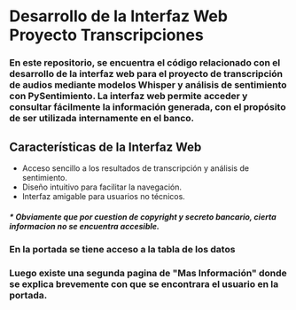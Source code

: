 # Desarrollo de la Interfaz Web Proyecto Transcripciones

### En este repositorio, se encuentra el código relacionado con el desarrollo de la interfaz web para el proyecto de transcripción de audios mediante modelos Whisper y análisis de sentimiento con PySentimiento. La interfaz web permite acceder y consultar fácilmente la información generada, con el propósito de ser utilizada internamente en el banco. 

## Características de la Interfaz Web
<ul>
    <li>Acceso sencillo a los resultados de transcripción y análisis de sentimiento.</li>
    <li>Diseño intuitivo para facilitar la navegación.</li>
    <li>Interfaz amigable para usuarios no técnicos.</li>
</ul>

##### * Obviamente que por cuestion de copyright y secreto bancario, cierta informacion no se encuentra accesible.

### En la portada se tiene acceso a la tabla de los datos 

### Luego existe una segunda pagina de "Mas Información" donde se explica brevemente con que se encontrara el usuario en la portada.